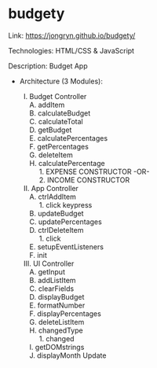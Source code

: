 # budgety

Link: https://jongryn.github.io/budgety/

Technologies: HTML/CSS & JavaScript

Description: Budget App
- Architecture (3 Modules):

&nbsp;&nbsp;&nbsp;&nbsp;&nbsp;&nbsp;&nbsp; I. Budget Controller
<br />
&nbsp;&nbsp;&nbsp;&nbsp;&nbsp;&nbsp;&nbsp;&nbsp;&nbsp;&nbsp; A. addItem
<br />
&nbsp;&nbsp;&nbsp;&nbsp;&nbsp;&nbsp;&nbsp;&nbsp;&nbsp;&nbsp; B. calculateBudget
<br />
&nbsp;&nbsp;&nbsp;&nbsp;&nbsp;&nbsp;&nbsp;&nbsp;&nbsp;&nbsp; C. calculateTotal
<br />
&nbsp;&nbsp;&nbsp;&nbsp;&nbsp;&nbsp;&nbsp;&nbsp;&nbsp;&nbsp; D. getBudget
<br />
&nbsp;&nbsp;&nbsp;&nbsp;&nbsp;&nbsp;&nbsp;&nbsp;&nbsp;&nbsp; E. calculatePercentages
<br />
&nbsp;&nbsp;&nbsp;&nbsp;&nbsp;&nbsp;&nbsp;&nbsp;&nbsp;&nbsp; F. getPercentages
<br />
&nbsp;&nbsp;&nbsp;&nbsp;&nbsp;&nbsp;&nbsp;&nbsp;&nbsp;&nbsp; G. deleteItem
<br />
&nbsp;&nbsp;&nbsp;&nbsp;&nbsp;&nbsp;&nbsp;&nbsp;&nbsp;&nbsp; H. calculatePercentage
<br />
&nbsp;&nbsp;&nbsp;&nbsp;&nbsp;&nbsp;&nbsp;&nbsp;&nbsp;&nbsp;&nbsp;&nbsp;&nbsp;&nbsp;&nbsp; 1. EXPENSE CONSTRUCTOR -OR- 
<br />
&nbsp;&nbsp;&nbsp;&nbsp;&nbsp;&nbsp;&nbsp;&nbsp;&nbsp;&nbsp;&nbsp;&nbsp;&nbsp;&nbsp;&nbsp; 2. INCOME CONSTRUCTOR
<br />
&nbsp;&nbsp;&nbsp;&nbsp;&nbsp;&nbsp;&nbsp; II. App Controller
<br />
&nbsp;&nbsp;&nbsp;&nbsp;&nbsp;&nbsp;&nbsp;&nbsp;&nbsp;&nbsp; A. ctrlAddItem
<br />
&nbsp;&nbsp;&nbsp;&nbsp;&nbsp;&nbsp;&nbsp;&nbsp;&nbsp;&nbsp;&nbsp;&nbsp;&nbsp;&nbsp;&nbsp; 1. click keypress
<br />
&nbsp;&nbsp;&nbsp;&nbsp;&nbsp;&nbsp;&nbsp;&nbsp;&nbsp;&nbsp; B. updateBudget
<br />
&nbsp;&nbsp;&nbsp;&nbsp;&nbsp;&nbsp;&nbsp;&nbsp;&nbsp;&nbsp; C. updatePercentages
<br />
&nbsp;&nbsp;&nbsp;&nbsp;&nbsp;&nbsp;&nbsp;&nbsp;&nbsp;&nbsp; D. ctrlDeleteItem
<br />
&nbsp;&nbsp;&nbsp;&nbsp;&nbsp;&nbsp;&nbsp;&nbsp;&nbsp;&nbsp;&nbsp;&nbsp;&nbsp;&nbsp;&nbsp; 1. click
<br />
&nbsp;&nbsp;&nbsp;&nbsp;&nbsp;&nbsp;&nbsp;&nbsp;&nbsp;&nbsp; E. setupEventListeners
<br />
&nbsp;&nbsp;&nbsp;&nbsp;&nbsp;&nbsp;&nbsp;&nbsp;&nbsp;&nbsp; F. init
<br />
&nbsp;&nbsp;&nbsp;&nbsp;&nbsp;&nbsp;&nbsp; III. UI Controller
<br />
&nbsp;&nbsp;&nbsp;&nbsp;&nbsp;&nbsp;&nbsp;&nbsp;&nbsp;&nbsp; A. getInput
<br />
&nbsp;&nbsp;&nbsp;&nbsp;&nbsp;&nbsp;&nbsp;&nbsp;&nbsp;&nbsp; B. addListItem
<br />
&nbsp;&nbsp;&nbsp;&nbsp;&nbsp;&nbsp;&nbsp;&nbsp;&nbsp;&nbsp; C. clearFields
<br />
&nbsp;&nbsp;&nbsp;&nbsp;&nbsp;&nbsp;&nbsp;&nbsp;&nbsp;&nbsp; D. displayBudget
<br />
&nbsp;&nbsp;&nbsp;&nbsp;&nbsp;&nbsp;&nbsp;&nbsp;&nbsp;&nbsp; E. formatNumber
<br />
&nbsp;&nbsp;&nbsp;&nbsp;&nbsp;&nbsp;&nbsp;&nbsp;&nbsp;&nbsp; F. displayPercentages
<br />
&nbsp;&nbsp;&nbsp;&nbsp;&nbsp;&nbsp;&nbsp;&nbsp;&nbsp;&nbsp; G. deleteListItem
<br />
&nbsp;&nbsp;&nbsp;&nbsp;&nbsp;&nbsp;&nbsp;&nbsp;&nbsp;&nbsp; H. changedType
<br />
&nbsp;&nbsp;&nbsp;&nbsp;&nbsp;&nbsp;&nbsp;&nbsp;&nbsp;&nbsp;&nbsp;&nbsp;&nbsp;&nbsp;&nbsp; 1. changed
<br />
&nbsp;&nbsp;&nbsp;&nbsp;&nbsp;&nbsp;&nbsp;&nbsp;&nbsp;&nbsp; I. getDOMstrings
<br />
&nbsp;&nbsp;&nbsp;&nbsp;&nbsp;&nbsp;&nbsp;&nbsp;&nbsp;&nbsp; J. displayMonth
Update
